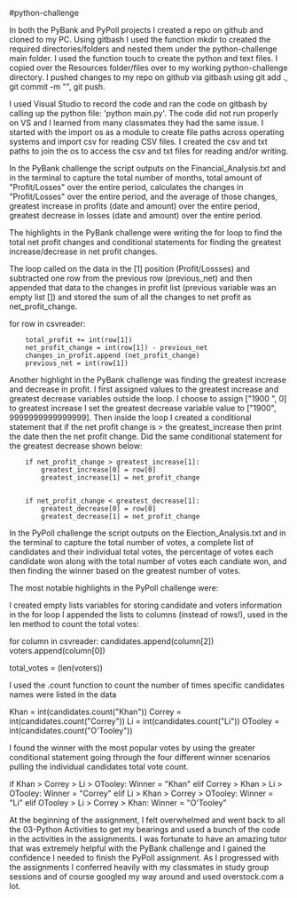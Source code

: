 #python-challenge

In both the PyBank and PyPoll projects I created a repo on github and cloned to my PC. Using gitbash I used the function mkdir to created the required directories/folders and nested them under the python-challenge main folder. I used the function touch to create the python and text files. I copied over the Resources folder/files over to my working python-challenge directory. I pushed changes to my repo on github via gitbash using git add ., git commit -m "", git push.

I used Visual Studio to record the code and ran the code on gitbash by calling up the python file: 'python main.py'. The code did not run properly on VS and I learned from many classmates they had the same issue. I started with the import os as a module to create file paths across operating systems and import csv for reading CSV files. I created the csv and txt paths to join the os to access the csv and txt files for reading and/or writing.

In the PyBank challenge the script outputs on the Financial_Analysis.txt and in the terminal to capture the total number of months, total amount of "Profit/Losses" over the entire period, calculates the changes in "Profit/Losses" over the entire period, and the average of those changes, greatest increase in profits (date and amount) over the entire period, greatest decrease in losses (date and amount) over the entire period. 

The highlights in the PyBank challenge were writing the for loop to find the total net profit changes and conditional statements for finding the greatest increase/decrease in net profit changes. 

The loop called on the data in the [1] position (Profit/Lossses) and subtracted one row from the previous row (previous_net) and then appended that data to the changes in profit list (previous variable was an empty list []) and stored the sum of all the changes to net profit as net_profit_change. 

for row in csvreader:
                
        total_profit += int(row[1]) 
        net_profit_change = int(row[1]) - previous_net 
        changes_in_profit.append (net_profit_change) 
        previous_net = int(row[1]) 

  Another highlight in the PyBank challenge was finding the greatest increase and decrease in profit. I first assigned values to the greatest increase and greatest decrease variables outside the loop. I choose to assign ["1900
  ", 0] to greatest increase I set the greatest decrease variable value to ["1900", 9999999999999999]. Then inside the loop I created a conditional statement that if the net profit change is > the greatest_increase then print the date then the net profit change. Did the same conditional statement for the greatest decrease shown below:           
        
        if net_profit_change > greatest_increase[1]:  
            greatest_increase[0] = row[0] 
            greatest_increase[1] = net_profit_change 
        
        
        if net_profit_change < greatest_decrease[1]:  
            greatest_decrease[0] = row[0] 
            greatest_decrease[1] = net_profit_change 


In the PyPoll challenge the script outputs on the Election_Analysis.txt and in the terminal to capture the total number of votes, a complete list of candidates and their individual total votes, the percentage of votes each candidate won along with the total number of votes each candiate won, and then finding the winner based on the greatest number of votes.

The most notable highlights in the PyPoll challenge were: 

I created empty lists variables for storing candidate and voters information in the for loop I appended the lists to columns (instead of rows!), used in the len method to count the total votes:

for column in csvreader:
        candidates.append(column[2])
        voters.append(column[0])

total_votes = (len(voters))

I used the .count function to count the number of times specific candidates names were listed in the data

Khan = int(candidates.count("Khan"))
Correy = int(candidates.count("Correy"))
Li = int(candidates.count("Li"))
OTooley = int(candidates.count("O'Tooley"))

I found the winner with the most popular votes by using the greater conditional statement going through the four different winner scenarios pulling the individual candidates total vote count.

if Khan > Correy > Li > OTooley:
    Winner = "Khan"
elif Correy > Khan > Li > OTooley:
    Winner = "Correy"
elif Li > Khan > Correy > OTooley:
    Winner = "Li"
elif OTooley > Li > Correy > Khan:
    Winner = "O'Tooley"

At the beginning of the assignment, I felt overwhelmed and went back to all the 03-Python Activities to get my bearings and used a bunch of the code in the activities in the assignments. I was fortunate to have an amazing tutor that was extremely helpful with the PyBank challenge and I gained the confidence I needed to finish the PyPoll assignment. As I progressed with the assignments I conferred heavily with my classmates in study group sessions and of course googled my way around and used overstock.com a lot. 